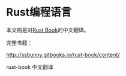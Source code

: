 # Rust编程语言

本文档是对[Rust Book](http://doc.rust-lang.org/book/)的中文翻译。

完整书籍：

http://ssbunny.gitbooks.io/rust-book/content/

rust-book 中文翻译
